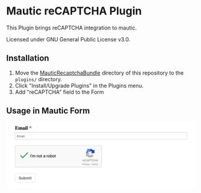 # Mautic reCAPTCHA Plugin
This Plugin brings reCAPTCHA integration to mautic.

Licensed under GNU General Public License v3.0.

## Installation
1. Move the [MauticRecaptchaBundle](MauticRecaptchaBundle) directory of this repository to the `plugins/` directory.
2. Click "Install/Upgrade Plugins" in the Plugins menu.
3. Add "reCAPTCHA" field to the Form

## Usage in Mautic Form
![mautic form](/doc/form_preview.png?raw=true "Mautic Form with reCAPTCHA")
